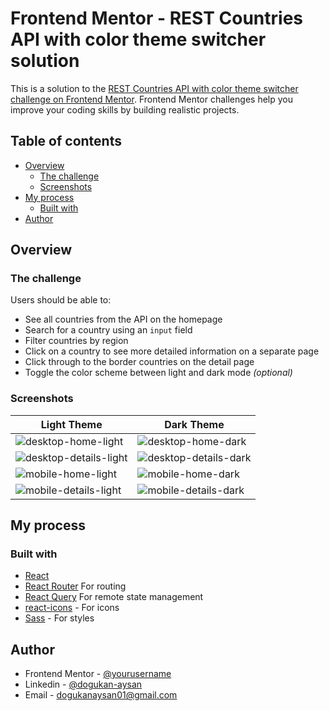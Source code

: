# Frontend Mentor - REST Countries API with color theme switcher solution

This is a solution to the [REST Countries API with color theme switcher challenge on Frontend Mentor](https://www.frontendmentor.io/challenges/rest-countries-api-with-color-theme-switcher-5cacc469fec04111f7b848ca). Frontend Mentor challenges help you improve your coding skills by building realistic projects.

## Table of contents

- [Overview](#overview)
  - [The challenge](#the-challenge)
  - [Screenshots](#screenshots)
- [My process](#my-process)
  - [Built with](#built-with)
- [Author](#author)

## Overview

### The challenge

Users should be able to:

- See all countries from the API on the homepage
- Search for a country using an `input` field
- Filter countries by region
- Click on a country to see more detailed information on a separate page
- Click through to the border countries on the detail page
- Toggle the color scheme between light and dark mode _(optional)_

### Screenshots

| Light Theme                                                    | Dark Theme                                                   |
| -------------------------------------------------------------- | ------------------------------------------------------------ |
| ![desktop-home-light](./screenshots/home-light.png)            | ![desktop-home-dark](./screenshots/home-dark.png)            |
| ![desktop-details-light](./screenshots/detail-light.png)       | ![desktop-details-dark](./screenshots/detail-dark.png)       |
| ![mobile-home-light](./screenshots/mobile-home-light.png)      | ![mobile-home-dark](./screenshots/mobile-home-dark.png)      |
| ![mobile-details-light](./screenshots/mobile-detail-light.png) | ![mobile-details-dark](./screenshots/mobile-detail-dark.png) |

## My process

### Built with

- [React](https://reactjs.org/)
- [React Router](https://reactrouter.com/en/main) For routing
- [React Query](https://tanstack.com/query/v3/) For remote state management
- [react-icons](https://react-icons.github.io/react-icons/) - For icons
- [Sass](https://sass-lang.com/) - For styles

## Author

- Frontend Mentor - [@yourusername](https://www.frontendmentor.io/profile/yourusername)
- Linkedin - [@dogukan-aysan](https://www.linkedin.com/in/dogukan-aysan/)
- Email - <dogukanaysan01@gmail.com>

